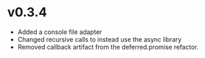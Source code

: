 # v0.3.4

* Added a console file adapter
* Changed recursive calls to instead use the async library
* Removed callback artifact from the deferred.promise refactor.